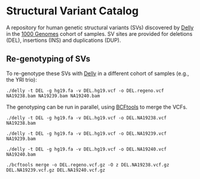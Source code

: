 Structural Variant Catalog
==========================

A repository for human genetic structural variants (SVs) discovered by [Delly](http://github.com/tobiasrausch/delly) in the [1000 Genomes](http://www.1000genomes.org) cohort of samples. SV sites are provided for deletions (DEL), insertions (INS) and duplications (DUP).


Re-genotyping of SVs
--------------------

To re-genotype these SVs with [Delly](http://github.com/tobiasrausch/delly) in a different cohort of samples (e.g., the YRI trio):

`./delly -t DEL -g hg19.fa -v DEL.hg19.vcf -o DEL.regeno.vcf NA19238.bam NA19239.bam NA19240.bam`

The genotyping can be run in parallel, using [BCFtools](http://github.com/samtools/bcftools) to merge the VCFs.

`./delly -t DEL -g hg19.fa -v DEL.hg19.vcf -o DEL.NA19238.vcf NA19238.bam`

`./delly -t DEL -g hg19.fa -v DEL.hg19.vcf -o DEL.NA19239.vcf NA19239.bam`

`./delly -t DEL -g hg19.fa -v DEL.hg19.vcf -o DEL.NA19240.vcf NA19240.bam`

`./bcftools merge -o DEL.regeno.vcf.gz -O z DEL.NA19238.vcf.gz DEL.NA19239.vcf.gz DEL.NA19240.vcf.gz`
